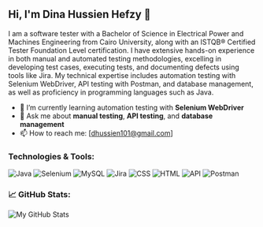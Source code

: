 ## Hi, I'm Dina Hussien Hefzy 👋
I am a software tester with a Bachelor of Science in Electrical Power and Machines Engineering from Cairo University, along with an ISTQB® Certified Tester Foundation Level certification. I have extensive hands-on experience in both manual and automated testing methodologies, excelling in developing test cases, executing tests, and documenting defects using tools like Jira. My technical expertise includes automation testing with Selenium WebDriver, API testing with Postman, and database management, as well as proficiency in programming languages such as Java.

- 🌱 I’m currently learning automation testing with **Selenium WebDriver**
- 💬 Ask me about **manual testing**, **API testing**, and **database management**
- 📫 How to reach me: [dhussien101@gmail.com]

### Technologies & Tools:
![Java](https://img.shields.io/badge/-Java-007396?style=flat-square&logo=java&logoColor=white)
![Selenium](https://img.shields.io/badge/-Selenium-43B02A?style=flat-square&logo=selenium&logoColor=white)
![MySQL](https://img.shields.io/badge/-MySQL-4479A1?style=flat-square&logo=mysql&logoColor=white)
![Jira](https://img.shields.io/badge/-Jira-0052CC?style=flat-square&logo=jira&logoColor=white)
![CSS](https://img.shields.io/badge/-CSS-1572B6?style=flat-square&logo=css3&logoColor=white)
![HTML](https://img.shields.io/badge/-HTML-E34F26?style=flat-square&logo=html5&logoColor=white)
![API](https://img.shields.io/badge/-API-009688?style=flat-square&logo=fastapi&logoColor=white)
![Postman](https://img.shields.io/badge/-Postman-FF6C37?style=flat-square&logo=postman&logoColor=white)


### 📈 GitHub Stats:
![My GitHub Stats](https://github-readme-stats.vercel.app/api?username=yourusername&show_icons=true&theme=radical)

